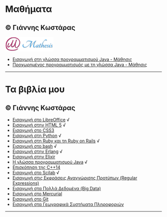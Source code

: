 # Μαθήματα 
© Γιάννης Κωστάρας
---

![](Courses/Mathesis/assets/mathesis.png)

* [Εισαγωγή στη γλώσσα προγραμματισμού Java - Μάθησις](Courses/Mathesis/Intro2Java/README.md) 
* [Προχωρημένος προγραμματισμός με τη γλώσσα Java - Μάθησις](Courses/Mathesis/AdvancedJava/README.md)

---

# Τα βιβλία μου 
© Γιάννης Κωστάρας
---

* [Εισαγωγή στο LibreOffice](LibreOffice/README.md) √
* [Εισαγωγή στην HTML 5](HTML5/README.md) √
* [Εισαγωγή στο CSS3](CSS3/README.md)
* [Εισαγωγή στη Python](Python/README.md) √
* [Εισαγωγή στη Ruby και τη Ruby on Rails](Ruby/README.md) √
* [Εισαγωγή στο bash](Bash/README.md) √
* [Εισαγωγή στην Erlang](Erlang/README.md) √
* [Εισαγωγή στην Elixir](Elixir/README.md)
* [Η γλώσσα προγραμματισμού Java](Java/README.md) √
* [Επισκόπηση της C++14](Cpp/README.md)
* [Εισαγωγή στο Scilab](Scilab/README.md) √
* [Εισαγωγή στις Εκφράσεις Αναγνώρισης Προτύπων (Regular Expressions)](Regex/README.md)
* [Εισαγωγή στα Πολλά Δεδομένα (Big Data)](BigData/README.md)
* [Εισαγωγή στο Mercurial](Mercurial/README.md)
* [Εισαγωγή στο Git](Git/README.md)
* [Εισαγωγή στα Γεωγραφικά Συστήματα Πληροφοριών](GIS/README.md)

---